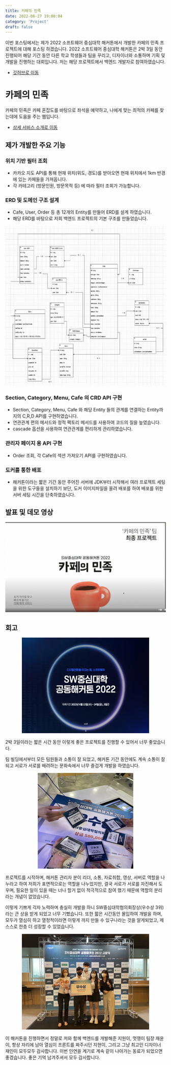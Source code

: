 ```yaml
---
title: 카페의 민족
date: 2022-06-27 19:00:04
category: 'Project'
draft: false
---
```


이번 포스팅에서는 제가 2022 소프트웨어 중심대학 해커톤에서 개발한 카페의 민족 프로젝트에 대해 포스팅 하겠습니다. 2022 소프트웨어 중심대학 해커톤은 2박 3일 동안 진행되어 해당 기간 동안 다른 학교 학생들과 팀을 꾸리고, 디자이너와 소통하며 기획 및 개발을 진행하는 대회입니다. 저는 해당 프로젝트에서 백엔드 개발자로 참여하였습니다.

- [깃허브로 이동](https://github.com/SW-HACKATHON-CAMIN)

# 카페의 민족

카페의 민족은 카페 혼잡도를 바탕으로 좌석을 예약하고, 나에게 맞는 최적의 카페를 찾는데에 도움을 주는 웹입니다.

- [상세 서비스 소개로 이동](https://drive.google.com/file/d/1b8RnOfiZLf_08h5DNHbGaldAXCl1gZVC/view?usp=sharing)

## 제가 개발한 주요 기능

### 위치 기반 필터 조회

- 카카오 지도 API를 통해 현재 위치(위도, 경도)를 받아오면 현재 위치에서 1km 반경에 있는 카페들을 가져옵니다.
- 각 카테고리 (방문인원, 방문목적 등) 에 따라 필터 조회가 가능합니다.

### ERD 및 도메인 구조 설계

- Cafe, User, Order 등 총 12개의 Entity를 만들어 ERD를 설계 하였습니다.
- 해당 ERD를 바탕으로 저희 백엔드 프로젝트의 기본 구조를 만들었습니다.

<p align="center"><img src="1.png" height="500px" width="700px"></p>

### Section, Category, Menu, Cafe 의 CRD API 구현

- Section, Category, Menu, Cafe 와 해당 Entity 들의 관계를 연결하는 Entity까지의 C,R,D API를 구현하였습니다.
- 연관관계 편의 메서드와 정적 팩토리 메서드를 사용하여 코드의 질을 높였습니다.
- cascade 옵션을 사용하여 연관관계를 편리하게 관리하였습니다.

### 관리자 페이지 용 API 구현

- Order 조회, 각 Cafe의 섹션 가져오기 API를 구현하였습니다.

### 도커를 통한 배포

- 해커톤이라는 짧은 기간 동안 주어진 서버에 JDK부터 시작해서 여러 프로젝트 세팅을 위한 도구들을 설치하기 보단, 도커 이미지파일을 올려 배포를 하여 배포를 위한 서버 세팅 시간을 단축하였습니다.

## 발표 및 데모 영상

[![카페의 민족 발표영상](2.png)](https://youtu.be/fKxSGHgIkHg)

## 회고

<p align="center"><img src="3.png" height="300px" width="400px"></p>

2박 3일이라는 짧은 시간 동안 이렇게 좋은 프로젝트를 진행할 수 있어서 너무 좋았습니다.

팀 빌딩에서부터 모든 팀원들과 소통이 잘 되었고, 해커톤 기간 동안에도 계속 소통이 잘되고 서로가 서로를 배려하는 문화속에서 너무 즐겁게 개발을 하였습니다.

<p align="center"><img src="5.jpeg" height="300px" width="300px"></p>
프로젝트를 시작하며, 해커톤 관리자 분이 리더, 소통, 자료취합, 영상, 서버로 역할을 나누라고 하여 저희가 표면적으로는 역할을 나누었지만, 결국 서로가 서로를 자진해서 도우며, 필요한 일이 있을 때는 너나 할거 없이 적극적으로 참여 했기 때문에 역할의 분리라는 개념이 없었습니다.

이렇게 기쁘게 각자 노력하며 충실히 개발을 하니 SW중심대학협의회장상(우수상 3위)라는 큰 상을 받게 되었고 너무 기뻤습니다. 또한 짧은 시간동안 몰입하여 개발을 하며, 모두가 열심히 하고 열정적이라면 이렇게 까지 만들 수 있구나라는 것을 알게되었고, 제 스스로 한층 더 성장할 수 있었습니다.

<p align="center"><img src="4.jpeg" height="300px" width="400px"></p> 
이 해커톤을 진행하면서 정말로 저와 함께 백엔드를 개발해준 지원이, 멋쟁이 팀장 재윤이, 항상 자리에 남아 열심이 프론트를 짜주시던 지현이, 그리고 그냥 최고인 디자이너 재인이 모두모두 감사합니다. 이번 인연을 계기로 계속 같이 나아가는 동료가 되었으면 좋겠습니다. 좋은 기억 남겨주셔서 모두 감사합니다.
